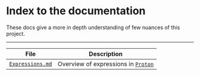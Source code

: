 # Index to the documentation

These docs give a more in depth understanding of few nuances of this project.

---

| File | Description | 
|:----:|:-----------:|
|[`Expressions.md`](./Expressions.md) | Overview of expressions in [`Proton`](/) | 
